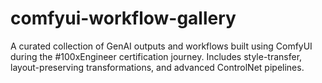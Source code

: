# comfyui-workflow-gallery
A curated collection of GenAI outputs and workflows built using ComfyUI during the #100xEngineer certification journey. Includes style-transfer, layout-preserving transformations, and advanced ControlNet pipelines.
